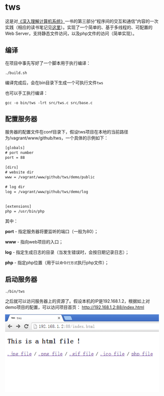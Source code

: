 # tws
这是对<a href="http://csapp.cs.cmu.edu/">《深入理解计算机系统》</a>一书的第三部分“程序间的交互和通信”内容的一次实践（相应的读书笔记见<a href="https://github.com/woojean/woojean.github.io/blob/master/blogs/%E3%80%8A%E6%B7%B1%E5%85%A5%E7%90%86%E8%A7%A3%E8%AE%A1%E7%AE%97%E6%9C%BA%E7%B3%BB%E7%BB%9F%E3%80%8B%E8%AF%BB%E4%B9%A6%E7%AC%94%E8%AE%B0.md">这里</a>）。实现了一个简单的、基于多线程的、可配置的Web Server，支持静态文件访问，以及php文件的访问（简单实现）。

## 编译
在项目中事先写好了一个脚本用于执行编译：
```
./build.sh
```
编译完成后，会在bin目录下生成一个可执行文件`tws`

也可以手工执行编译：
```
gcc -o bin/tws -lrt src/tws.c src/base.c
```

## 配置服务器
服务器的配置文件在conf目录下，假设tws项目在本地的当前路径为/vagrant/www/github/tws，一个具体的示例如下：
```
[globals]
# port number
port = 88

[dirs]
# website dir
www = /vagrant/www/github/tws/demo/public

# log dir
log = /vagrant/www/github/tws/demo/log


[extensions]
php = /usr/bin/php
```

其中： 

**port** - 指定服务器将要监听的端口（一般为80）； 

**www**  - 指向web项目的入口； 

**log**  - 指定生成日志的目录（当发生错误时，会按日期记录日志）； 

**php**  - 指定php位置（用于以`命令行方式`执行php文件）； 


## 启动服务器
```
./bin/tws
```


之后就可以访问服务器上的资源了。假设本机的IP是192.168.1.2，根据如上对demo项目的配置，可以访问项目首页： 
http://192.168.1.2:88/index.html 

![image](https://github.com/woojean/tws/blob/master/images/html.png)

